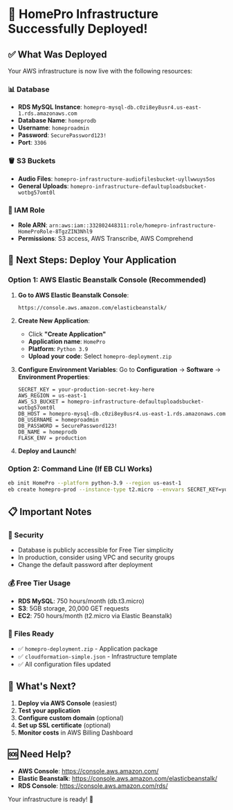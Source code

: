# 🎉 HomePro Infrastructure Successfully Deployed!

## ✅ **What Was Deployed**

Your AWS infrastructure is now live with the following resources:

### **📊 Database**
- **RDS MySQL Instance**: `homepro-mysql-db.c0zi8ey8usr4.us-east-1.rds.amazonaws.com`
- **Database Name**: `homeprodb`
- **Username**: `homeproadmin`
- **Password**: `SecurePassword123!`
- **Port**: `3306`

### **🪣 S3 Buckets**
- **Audio Files**: `homepro-infrastructure-audiofilesbucket-uyllwwuys5os`
- **General Uploads**: `homepro-infrastructure-defaultuploadsbucket-wotbg57omt0l`

### **🔐 IAM Role**
- **Role ARN**: `arn:aws:iam::332802448311:role/homepro-infrastructure-HomeProRole-8TgzZIN3Nhl9`
- **Permissions**: S3 access, AWS Transcribe, AWS Comprehend

## 🚀 **Next Steps: Deploy Your Application**

### **Option 1: AWS Elastic Beanstalk Console (Recommended)**

1. **Go to AWS Elastic Beanstalk Console**:
   ```
   https://console.aws.amazon.com/elasticbeanstalk/
   ```

2. **Create New Application**:
   - Click **"Create Application"**
   - **Application name**: `HomePro`
   - **Platform**: `Python 3.9`
   - **Upload your code**: Select `homepro-deployment.zip`

3. **Configure Environment Variables**:
   Go to **Configuration** → **Software** → **Environment Properties**:
   ```
   SECRET_KEY = your-production-secret-key-here
   AWS_REGION = us-east-1
   AWS_S3_BUCKET = homepro-infrastructure-defaultuploadsbucket-wotbg57omt0l
   DB_HOST = homepro-mysql-db.c0zi8ey8usr4.us-east-1.rds.amazonaws.com
   DB_USERNAME = homeproadmin
   DB_PASSWORD = SecurePassword123!
   DB_NAME = homeprodb
   FLASK_ENV = production
   ```

4. **Deploy and Launch**!

### **Option 2: Command Line (If EB CLI Works)**

```bash
eb init HomePro --platform python-3.9 --region us-east-1
eb create homepro-prod --instance-type t2.micro --envvars SECRET_KEY=your-key,AWS_REGION=us-east-1,AWS_S3_BUCKET=homepro-infrastructure-defaultuploadsbucket-wotbg57omt0l,DB_HOST=homepro-mysql-db.c0zi8ey8usr4.us-east-1.rds.amazonaws.com,DB_USERNAME=homeproadmin,DB_PASSWORD=SecurePassword123!,DB_NAME=homeprodb,FLASK_ENV=production
```

## 📋 **Important Notes**

### **🔐 Security**
- Database is publicly accessible for Free Tier simplicity
- In production, consider using VPC and security groups
- Change the default password after deployment

### **💰 Free Tier Usage**
- **RDS MySQL**: 750 hours/month (db.t3.micro)
- **S3**: 5GB storage, 20,000 GET requests
- **EC2**: 750 hours/month (t2.micro via Elastic Beanstalk)

### **📁 Files Ready**
- ✅ `homepro-deployment.zip` - Application package
- ✅ `cloudformation-simple.json` - Infrastructure template
- ✅ All configuration files updated

## 🎯 **What's Next?**

1. **Deploy via AWS Console** (easiest)
2. **Test your application**
3. **Configure custom domain** (optional)
4. **Set up SSL certificate** (optional)
5. **Monitor costs** in AWS Billing Dashboard

## 🆘 **Need Help?**

- **AWS Console**: https://console.aws.amazon.com/
- **Elastic Beanstalk**: https://console.aws.amazon.com/elasticbeanstalk/
- **RDS Console**: https://console.aws.amazon.com/rds/

Your infrastructure is ready! 🚀